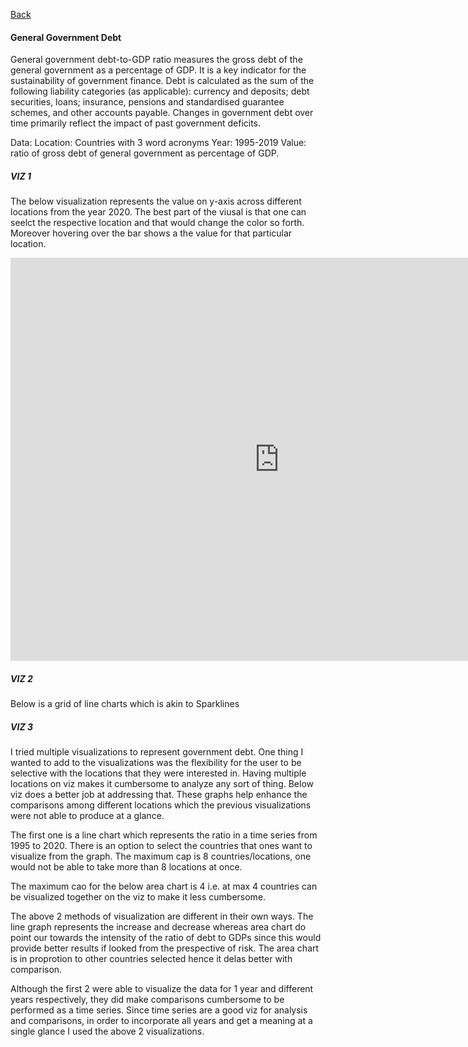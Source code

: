 [Back](/README.md)

#### General Government Debt

General government debt-to-GDP ratio measures the gross debt of the general government as a percentage of GDP. It is a key indicator for the sustainability of government finance. Debt is calculated as the sum of the following liability categories (as applicable): currency and deposits; debt securities, loans; insurance, pensions and standardised guarantee schemes, and other accounts payable. Changes in government debt over time primarily reflect the impact of past government deficits.

Data:
Location: Countries with 3 word acronyms
Year: 1995-2019
Value: ratio of gross debt of general government as percentage of GDP.

##### VIZ 1

The below visualization represents the value on y-axis across different locations from the year 2020. The best part of the viusal is that one can seelct the respective location 
and that would change the color so forth. Moreover hovering over the bar shows a the value for that particular location.

<iframe src="https://data.oecd.org/chart/6vsW" width="860" height="645" style="border: 0" mozallowfullscreen="true" webkitallowfullscreen="true" allowfullscreen="true"><a href="https://data.oecd.org/chart/6vsW" target="_blank">OECD Chart: General government debt, Total, % of GDP, Annual, 2020</a></iframe>

##### VIZ 2

Below is a grid of line charts which is akin to Sparklines

<div class="flourish-embed flourish-chart" data-src="visualisation/7688573"><script src="https://public.flourish.studio/resources/embed.js"></script></div>

##### VIZ 3

I tried multiple visualizations to represent government debt. One thing I wanted to add to the visualizations was the flexibility for the user to be selective with the locations
that they were interested in. Having multiple locations on viz makes it cumbersome to analyze any sort of thing. Below viz does a better job at addressing that. These graphs help enhance the comparisons among different locations which the previous visualizations were not able to produce at a glance.

The first one is a line chart which represents the ratio in a time series from 1995 to 2020. There is an option to select the countries that ones want to visualize 
from the graph. The maximum cap is 8 countries/locations, one would not be able to take more than 8 locations at once.

<div class="flourish-embed flourish-chart" data-src="visualisation/7692294"><script src="https://public.flourish.studio/resources/embed.js"></script></div>


The maximum cao for the below area chart is 4 i.e. at max 4 countries can be visualized together on the viz to make it less cumbersome.

<div class="flourish-embed flourish-chart" data-src="visualisation/7696527"><script src="https://public.flourish.studio/resources/embed.js"></script></div>


The above 2 methods of visualization are different in their own ways. The line graph represents the increase and decrease whereas area chart do point our towards the intensity
of the ratio of debt to GDPs since this would provide better results if looked from the prespective of risk. The area chart is in proprotion to other countries selected hence it 
delas better with comparison.

Although the first 2 were able to visualize the data for 1 year and different years respectively, they did make comparisons cumbersome to be performed as a time series. Since
time series are a good viz for analysis and comparisons, in order to incorporate all years and get a meaning at a single glance I used the above 2 visualizations.

